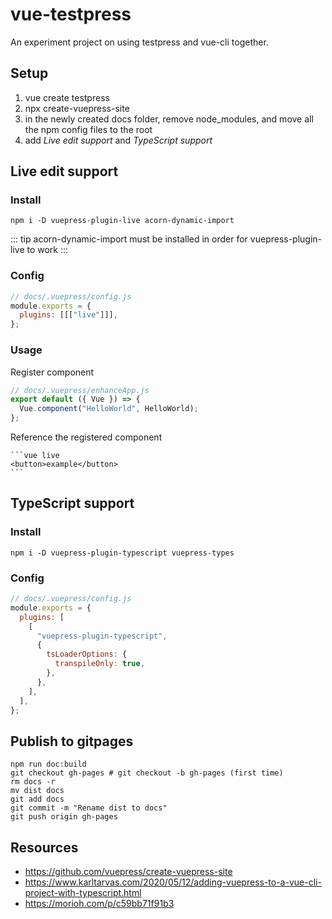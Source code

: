 # vue-testpress

An experiment project on using testpress and vue-cli together.

## Setup

1. vue create testpress
2. npx create-vuepress-site
3. in the newly created docs folder, remove node_modules, and move all the npm config files to the root
4. add _Live edit support_ and _TypeScript support_

## Live edit support

### Install

```
npm i -D vuepress-plugin-live acorn-dynamic-import
```

::: tip
acorn-dynamic-import must be installed in order for vuepress-plugin-live to work
:::

### Config

```js
// docs/.vuepress/config.js
module.exports = {
  plugins: [[["live"]]],
};
```

### Usage

Register component

```js
// docs/.vuepress/enhanceApp.js
export default ({ Vue }) => {
  Vue.component("HelloWorld", HelloWorld);
};
```

Reference the registered component

````
```vue live
<button>example</button>
```
````

## TypeScript support

### Install

```
npm i -D vuepress-plugin-typescript vuepress-types
```

### Config

```js
// docs/.vuepress/config.js
module.exports = {
  plugins: [
    [
      "vuepress-plugin-typescript",
      {
        tsLoaderOptions: {
          transpileOnly: true,
        },
      },
    ],
  ],
};
```

## Publish to gitpages

```
npm run doc:build
git checkout gh-pages # git checkout -b gh-pages (first time)
rm docs -r
mv dist docs
git add docs
git commit -m "Rename dist to docs"
git push origin gh-pages
```

## Resources

- https://github.com/vuepress/create-vuepress-site
- https://www.karltarvas.com/2020/05/12/adding-vuepress-to-a-vue-cli-project-with-typescript.html
- https://morioh.com/p/c59bb71f91b3
